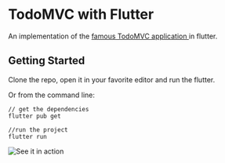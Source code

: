 # TodoMVC with Flutter

An implementation of the [famous TodoMVC application ](http://todomvc.com/) in flutter. 

## Getting Started

Clone the repo, open it in your favorite editor and run the flutter.

Or from the command line:
```[bash]
// get the dependencies
flutter pub get

//run the project
flutter run
```

![See it in action](TodoMVC%20with%20Flutter%20in%20action.gif)
